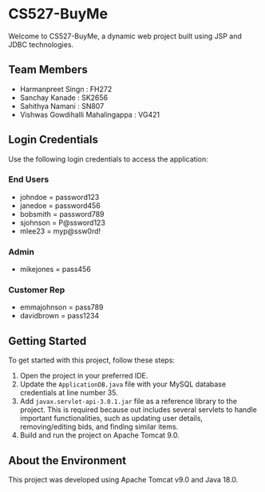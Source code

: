 # CS527-BuyMe

Welcome to CS527-BuyMe, a dynamic web project built using JSP and JDBC technologies.

## Team Members

- Harmanpreet Singn : FH272
- Sanchay Kanade : SK2656
- Sahithya Namani : SN807
- Vishwas Gowdihalli Mahalingappa : VG421

## Login Credentials

Use the following login credentials to access the application:

### End Users

- johndoe = password123
- janedoe = password456
- bobsmith = password789
- sjohnson = P@ssword123
- mlee23 = myp@ssw0rd!

### Admin

- mikejones = pass456

### Customer Rep

- emmajohnson = pass789
- davidbrown = pass1234

## Getting Started

To get started with this project, follow these steps:

1. Open the project in your preferred IDE.
2. Update the `ApplicationDB.java` file with your MySQL database credentials at line number 35.
3. Add `javax.servlet-api-3.0.1.jar` file as a reference library to the project. This is required because out includes several servlets to handle important functionalities, such as updating user details, removing/editing bids, and finding similar items.
4. Build and run the project on Apache Tomcat 9.0.

## About the Environment

This project was developed using Apache Tomcat v9.0 and Java 18.0.
